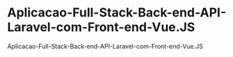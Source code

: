 # Aplicacao-Full-Stack-Back-end-API-Laravel-com-Front-end-Vue.JS
Aplicacao-Full-Stack-Back-end-API-Laravel-com-Front-end-Vue.JS
